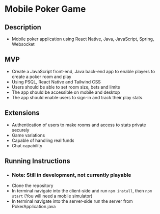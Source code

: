 # Mobile Poker Game

## Description
- Mobile poker application using React Native, Java, JavaScript, Spring, Websocket

## MVP
- Create a JavaScript front-end, Java back-end app to enable players to create a poker room and play
- Using PSQL, React Native and Tailwind CSS
- Users should be able to set room size, bets and limits
- The app should be accessible on mobile and desktop
- The app should enable users to sign-in and track their play stats

## Extensions
- Authentication of users to make rooms and access to stats private securely
- Game variations
- Capable of handling real funds
- Chat capability

## Running Instructions
- ### Note: Still in development, not currently playable
- Clone the repository
- In terminal navigate into the client-side and run `npm install`, then `npm start` (You will need a mobile simulator)
- In terminal navigate into the server-side run the server from PokerApplication.java
